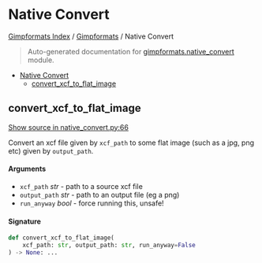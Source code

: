 # Native Convert

[Gimpformats Index](../README.md#gimpformats-index) / [Gimpformats](./index.md#gimpformats) / Native Convert

> Auto-generated documentation for [gimpformats.native_convert](../../../gimpformats/native_convert.py) module.

- [Native Convert](#native-convert)
  - [convert_xcf_to_flat_image](#convert_xcf_to_flat_image)

## convert_xcf_to_flat_image

[Show source in native_convert.py:66](../../../gimpformats/native_convert.py#L66)

Convert an xcf file given by `xcf_path` to some flat image (such
as a jpg, png etc) given by `output_path`.

#### Arguments

- `xcf_path` *str* - path to a source xcf file
- `output_path` *str* - path to an output file (eg a png)
- `run_anyway` *bool* - force running this, unsafe!

#### Signature

```python
def convert_xcf_to_flat_image(
    xcf_path: str, output_path: str, run_anyway=False
) -> None: ...
```